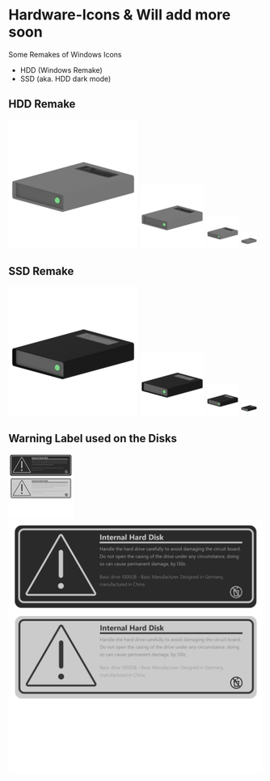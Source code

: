# Hardware-Icons & Will add more soon
Some Remakes of Windows Icons
+ HDD (Windows Remake)
+ SSD (aka. HDD dark mode)


## HDD Remake
![hdd](https://github.com/L30ZMine/Hardware-Icons/blob/main/HDD/HDD_256.png)
![hdd](https://github.com/L30ZMine/Hardware-Icons/blob/main/HDD/HDD_128.png)
![hdd](https://github.com/L30ZMine/Hardware-Icons/blob/main/HDD/HDD_64.png)
![hdd](https://github.com/L30ZMine/Hardware-Icons/blob/main/HDD/HDD_32.png)

## SSD Remake
![SSD](https://github.com/L30ZMine/Hardware-Icons/blob/main/SSD/SSD_256.png)
![SSD](https://github.com/L30ZMine/Hardware-Icons/blob/main/SSD/SSD_128.png)
![SSD](https://github.com/L30ZMine/Hardware-Icons/blob/main/SSD/SSD_64.png)
![SSD](https://github.com/L30ZMine/Hardware-Icons/blob/main/SSD/SSD_32.png)

## Warning Label used on the Disks

<img width=128px heigh=128px src=https://github.com/L30ZMine/Hardware-Icons/blob/main/Blender%20Labels/Warning%20Labels.png></img>
![warning label](https://github.com/L30ZMine/Hardware-Icons/blob/main/Blender%20Labels/Warning%20Labels.png)
